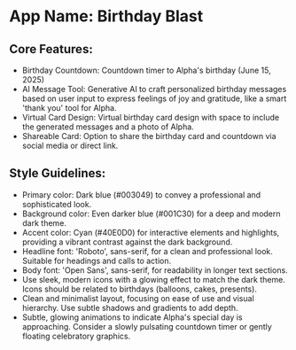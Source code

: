 # **App Name**: Birthday Blast

## Core Features:

- Birthday Countdown: Countdown timer to Alpha's birthday (June 15, 2025)
- AI Message Tool: Generative AI to craft personalized birthday messages based on user input to express feelings of joy and gratitude, like a smart 'thank you' tool for Alpha.
- Virtual Card Design: Virtual birthday card design with space to include the generated messages and a photo of Alpha.
- Shareable Card: Option to share the birthday card and countdown via social media or direct link.

## Style Guidelines:

- Primary color: Dark blue (#003049) to convey a professional and sophisticated look.
- Background color: Even darker blue (#001C30) for a deep and modern dark theme.
- Accent color: Cyan (#40E0D0) for interactive elements and highlights, providing a vibrant contrast against the dark background.
- Headline font: 'Roboto', sans-serif, for a clean and professional look. Suitable for headings and calls to action.
- Body font: 'Open Sans', sans-serif, for readability in longer text sections.
- Use sleek, modern icons with a glowing effect to match the dark theme. Icons should be related to birthdays (balloons, cakes, presents).
- Clean and minimalist layout, focusing on ease of use and visual hierarchy. Use subtle shadows and gradients to add depth.
- Subtle, glowing animations to indicate Alpha's special day is approaching. Consider a slowly pulsating countdown timer or gently floating celebratory graphics.